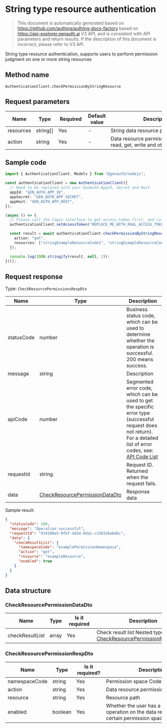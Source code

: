 # String type resource authentication

<!--
Warning⚠️:
Do not modify this document directly,
https://github.com/Authing/authing-docs-factory
Use this project to generate
-->

<LastUpdated />

> This document is automatically generated based on https://github.com/authing/authing-docs-factory based on https://api-explorer.genauth.ai V3 API, and is consistent with API parameters and return results. If the description of this document is incorrect, please refer to V3 API.

String type resource authentication, supports users to perform permission judgment on one or more string resources

## Method name

`AuthenticationClient.checkPermissionByStringResource`

## Request parameters

| Name      | Type     | <div style="width:80px">Required</div> | Default value | <div style="width:300px">Description</div>                             | <div style="width:200px"></div>Example value</div>    |
| --------- | -------- | -------------------------------------- | ------------- | ---------------------------------------------------------------------- | ----------------------------------------------------- |
| resources | string[] | Yes                                    | -             | String data resource path list,                                        | `["exampleStringResource1","exampleStringResource2"]` |
| action    | string   | Yes                                    | -             | Data resource permission operation, read, get, write and other actions | `get`                                                 |

## Sample code

```ts
import { AuthenticationClient, Models } from "@genauth/nodejs";

const authenticationClient = new AuthenticationClient({
  // Need to be replaced with your GenAuth AppId, Secret and Host
  appId: "GEN_AUTH_APP_ID",
  appSecret: "GEN_AUTH_APP_SECRET",
  appHost: "GEN_AUTH_APP_HOST",
});

(async () => {
  // Please call the login interface to get access_token first, and call the setAccessToken method to set access_token
  authenticationClient.setAccessToken("REPLACE_ME_WITH_REAL_ACCESS_TOKEN");

  const result = await authenticationClient.checkPermissionByStringResource({
    action: "get",
    resources: ["stringExampleResourceCode1", "stringExampleResourceCode2"],
  });

  console.log(JSON.stringify(result, null, 2));
})();
```

## Request response

Type: `CheckResourcePermissionsRespDto`

| Name       | Type                                                                         | Description                                                                                                                                                                                                                                                                                                                                  |
| ---------- | ---------------------------------------------------------------------------- | -------------------------------------------------------------------------------------------------------------------------------------------------------------------------------------------------------------------------------------------------------------------------------------------------------------------------------------------- |
| statusCode | number                                                                       | Business status code, which can be used to determine whether the operation is successful. 200 means success.                                                                                                                                                                                                                                 |
| message    | string                                                                       | Description                                                                                                                                                                                                                                                                                                                                  |
| apiCode    | number                                                                       | Segmented error code, which can be used to get the specific error type (successful request does not return). For a detailed list of error codes, see: [API Code List](https://api-explorer.genauth.ai/?tag=group/%E5%BC%80%E5%8F%91%E5%87%86%E5%A4%87#tag/%E5%BC%80%E5%8F%91%E5%87%86%E5%A4%87/%E9%94%99%E8%AF%AF%E5%A4%84%E7%90%86/apiCode) |
| requestId  | string                                                                       | Request ID. Returned when the request fails.                                                                                                                                                                                                                                                                                                 |
| data       | <a href="#CheckResourcePermissionDataDto">CheckResourcePermissionDataDto</a> | Response data                                                                                                                                                                                                                                                                                                                                |

Sample result:

```json
{
  "statusCode": 200,
  "message": "Operation successful",
  "requestId": "934108e5-9fbf-4d24-8da1-c330328abd6c",
  "data": {
    "checkResultList": {
      "namespaceCode": "examplePermissionNamespace",
      "action": "get",
      "resource": "exampleResource",
      "enabled": true
    }
  }
}
```

## Data structure

### <a id="CheckResourcePermissionDataDto"></a> CheckResourcePermissionDataDto

| Name            | Type  | <div style="width:80px">Is it required</div> | <div style="width:300px">Description</div>                                                                   | <div style="width:200px">Example value</div> |
| --------------- | ----- | -------------------------------------------- | ------------------------------------------------------------------------------------------------------------ | -------------------------------------------- |
| checkResultList | array | Yes                                          | Check result list Nested type: <a href="#CheckResourcePermissionRespDto">CheckResourcePermissionRespDto</a>. |                                              |

### <a id="CheckResourcePermissionRespDto"></a> CheckResourcePermissionRespDto

| Name          | Type    | <div style="width:80px">Is it required?</div> | <div style="width:300px">Description</div>                                                     | <div style="width:200px">Example value</div> |
| ------------- | ------- | --------------------------------------------- | ---------------------------------------------------------------------------------------------- | -------------------------------------------- |
| namespaceCode | string  | Yes                                           | Permission space Code                                                                          | `examplePermissionNamespace`                 |
| action        | string  | Yes                                           | Data resource permission operation                                                             | `get`                                        |
| resource      | string  | Yes                                           | Resource path                                                                                  | `exampleResource`                            |
| enabled       | boolean | Yes                                           | Whether the user has a certain operation on the data resource under a certain permission space | `true`                                       |
